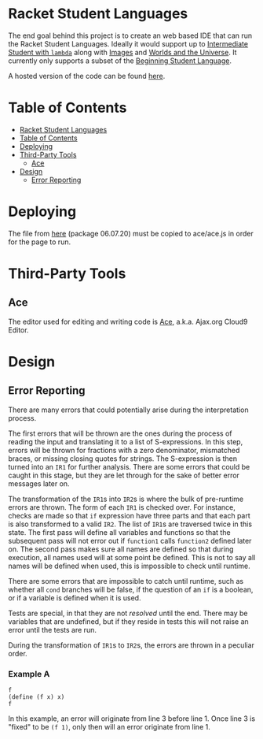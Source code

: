 # Racket Student Languages
The end goal behind this project is to create an web based IDE that can run the Racket Student Languages.
Ideally it would support up to [Intermediate Student with `lambda`](https://docs.racket-lang.org/htdp-langs/intermediate-lam.html) along with [Images](https://docs.racket-lang.org/teachpack/2htdpimage.html) and [Worlds and the Universe](https://docs.racket-lang.org/teachpack/2htdpuniverse.html).
It currently only supports a subset of the [Beginning Student Language](https://docs.racket-lang.org/htdp-langs/beginner.html).

A hosted version of the code can be found [here](https://zibingzhang.com/racket/).

# Table of Contents
* [Racket Student Languages](#racket-student-languages)
* [Table of Contents](#table-of-contents)
* [Deploying](#deploying)
* [Third-Party Tools](#third-party-tools)
  * [Ace](#ace)
* [Design](#design)
  * [Error Reporting](#error-reporting)

# Deploying
The file from [here](https://github.com/ajaxorg/ace-builds/blob/master/src-min-noconflict/ace.js) (package 06.07.20) must be copied to ace/ace.js in order for the page to run.

# Third-Party Tools
## Ace
The editor used for editing and writing code is [Ace](https://github.com/ajaxorg/ace), a.k.a. Ajax.org Cloud9 Editor.

# Design
## Error Reporting
There are many errors that could potentially arise during the interpretation process.

The first errors that will be thrown are the ones during the process of reading the input and translating it to a list of S-expressions.
In this step, errors will be thrown for fractions with a zero denominator, mismatched braces, or missing closing quotes for strings.
The S-expression is then turned into an `IR1` for further analysis.
There are some errors that could be caught in this stage, but they are let through for the sake of better error messages later on.

The transformation of the `IR1`s into `IR2`s is where the bulk of pre-runtime errors are thrown.
The form of each `IR1` is checked over.
For instance, checks are made so that `if` expression have three parts and that each part is also transformed to a valid `IR2`.
The list of `IR1`s are traversed twice in this state.
The first pass will define all variables and functions so that the subsequent pass will not error out if `function1` calls `function2` defined later on.
The second pass makes sure all names are defined so that during execution, all names used will at some point be defined.
This is not to say all names will be defined when used, this is impossible to check until runtime.

There are some errors that are impossible to catch until runtime, such as whether all `cond` branches will be false, if the question of an `if` is a boolean, or if a variable is defined when it is used.

Tests are special, in that they are not _resolved_ until the end.
There may be variables that are undefined, but if they reside in tests this will not raise an error until the tests are run.

During the transformation of `IR1`s to `IR2`s, the errors are thrown in a peculiar order.

### Example A
```Beginning Student Language
f
(define (f x) x)
f
```
In this example, an error will originate from line 3 before line 1. Once line 3 is "fixed" to be `(f 1)`, only then will an error originate from line 1.
